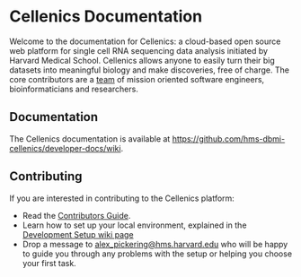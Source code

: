 Cellenics Documentation
=================================
Welcome to the documentation for Cellenics: a cloud-based open source web platform for single cell RNA sequencing data analysis initiated by Harvard Medical School. Cellenics allows anyone to easily turn their big datasets into meaningful biology and make discoveries, free of charge. The core contributors are a [team](https://github.com/hms-dbmi-cellenics/governance/blob/master/maintainers.md) of mission oriented software engineers, bioinformaticians and researchers.

Documentation
----------
The Cellenics documentation is available at https://github.com/hms-dbmi-cellenics/developer-docs/wiki.

Contributing
----------
If you are interested in contributing to the Cellenics platform:

- Read the [Contributors Guide](CONTRIBUTING.md).
- Learn how to set up your local environment, explained in the [Development Setup wiki page](https://github.com/hms-dbmi-cellenics/developer-docs/wiki/Cellenics-Development---Setup)
- Drop a message to alex_pickering@hms.harvard.edu who will be happy to guide you through any problems with the setup or helping you choose your first task.
